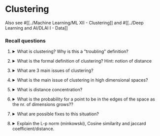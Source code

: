 # Clustering 

Also see #[[../Machine Learning/ML XII - Clustering]] and #[[../Deep Learning and AI/DLAI I - Data]]

### Recall questions

1. <details markdown=1><summary markdown="span"> What is clustering? Why is this a "troubling" definition?</summary>

    \
    ==Unsupervised learning technique to group a set of objects into classes of similar ones==. It is also a good method for ==data exploration==, i.e. looking for patterns. 

</details>

2. <details markdown=1><summary markdown="span"> What is the formal definition of clustering? Hint: notion of distance </summary>

    \
    Given a set of ==data points and a notion of distance== between those, ==group the data points into some number of clusters== s.t.:
    - members of a cluster are similar/close a.k.a. ==high intra cluster similarity==;
    - members of different clusters are different/distant a.ka. ==low inter cluster similarity==

</details>

3. <details markdown=1><summary markdown="span"> What are 3 main issues of clustering? </summary>

    \
    Issues:
    1. ==object representation==
    2. ==notion of similarity==
    3. ==number of output clusters==

</details>

4. <details markdown=1><summary markdown="span"> What is the main issue of clustering in high dimensional spaces? </summary>

    \
    All the ==sets of points are going to be far from each other==. (Remember the DLAI vector example?)

</details>

5. <details markdown=1><summary markdown="span"> What is distance concentration? </summary>

    \
    It is the phenomenon for which the ==distance between data points, in high dimensional spaces, becomes indistinguishable==. Both =="similar" and "dissimilar" points are going to be really distant==.
    
</details>

6. <details markdown=1><summary markdown="span"> What is the probability for a point to be in the edges of the space as the nr. of dimensions grows?? </summary>

    \
    $lim_{d \to \infty} (1-2\varepsilon)^d = 0$
   

</details>

7. <details markdown=1><summary markdown="span"> What are possible fixes to this situation? </summary>

    \
    Nothing if data were really randomly distributed..
    But! We can ==lower intrinsic dimensionality and also look for patterns in the data==. Furthermore, the original manifold on which data points lie might be low dimensional while the embedding is high dimensional.

</details>


8. <details markdown=1><summary markdown="span"> Explain the L-p norm (minkowski), Cosine similarity and jaccard coefficient/distance. </summary>

    \
    See the slides or the pinned notes.
    Slides:
    - Minkowski : 57, 65
    - Cosine: 77, 87
    - Jaccard: 89, 91

</details>